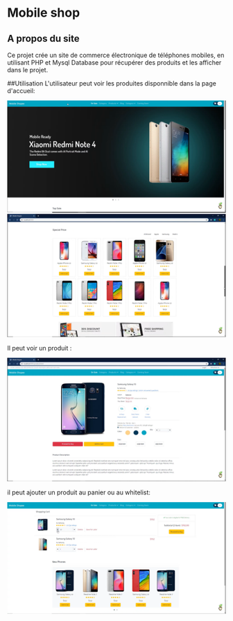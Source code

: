 # Mobile shop
## A propos du site
Ce projet crée un site de commerce électronique de téléphones mobiles, en utilisant PHP et Mysql Database pour récupérer des produits et les afficher dans le projet.

##Utilisation
L'utilisateur peut voir les produites disponnible dans la page d'accueil: 


![](images/accueil.png)
![](images/accueil2.png)

Il peut voir un produit :

![](images/produit.png)

il peut ajouter un produit au panier ou au whitelist:

![](images/panier_whiteliste.png)

